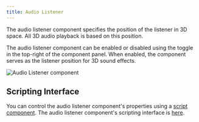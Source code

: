 ```yaml
---
title: Audio Listener
---
```


The audio listener component specifies the position of the listener in 3D space. All 3D audio playback is based on this position.

The audio listener component can be enabled or disabled using the toggle in the top-right of the component panel. When enabled, the component serves as the listener position for 3D sound effects.

![Audio Listener component](/img/user-manual/scenes/components/component-audiolistener.png)

## Scripting Interface

You can control the audio listener component's properties using a [script component][2]. The audio listener component's scripting interface is [here][3].

[2]: /user-manual/scenes/components/script
[3]: https://manual.oasisserver.link/engine/classes/AudioListenerComponent.html
